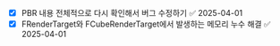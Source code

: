 - [x] PBR 내용 전체적으로 다시 확인해서 버그 수정하기 ✅ 2025-04-01
- [x] FRenderTarget와 FCubeRenderTarget에서 발생하는 메모리 누수 해결 ✅ 2025-04-01